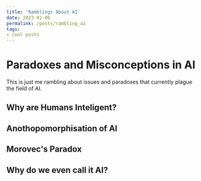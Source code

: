 ```yaml
---
title: 'Ramblings About AI'
date: 2023-01-06
permalink: /posts/rambling_ai
tags:
- cool posts
---
```


Paradoxes and Misconceptions in AI
======

This is just me rambling about issues and paradoxes that currently plague the field of AI.

Why are Humans Inteligent?
------


Anothopomorphisation of AI
------

Morovec's Paradox
------

Why do we even call it AI?
------


